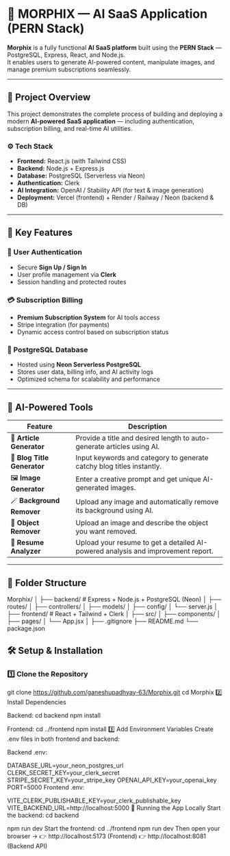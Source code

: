 # 🤖 MORPHIX — AI SaaS Application (PERN Stack)

**Morphix** is a fully functional **AI SaaS platform** built using the **PERN Stack** — PostgreSQL, Express, React, and Node.js.  
It enables users to generate AI-powered content, manipulate images, and manage premium subscriptions seamlessly.

---

## 🧠 Project Overview

This project demonstrates the complete process of building and deploying a modern **AI-powered SaaS application** — including authentication, subscription billing, and real-time AI utilities.

### ⚙️ Tech Stack
- **Frontend:** React.js (with Tailwind CSS)
- **Backend:** Node.js + Express.js
- **Database:** PostgreSQL (Serverless via Neon)
- **Authentication:** Clerk
- **AI Integration:** OpenAI / Stability API (for text & image generation)
- **Deployment:** Vercel (frontend) + Render / Railway / Neon (backend & DB)

---

## 🚀 Key Features

### 🔐 User Authentication
- Secure **Sign Up / Sign In**
- User profile management via **Clerk**
- Session handling and protected routes

### 💳 Subscription Billing
- **Premium Subscription System** for AI tools access
- Stripe integration (for payments)
- Dynamic access control based on subscription status

### 🧮 PostgreSQL Database
- Hosted using **Neon Serverless PostgreSQL**
- Stores user data, billing info, and AI activity logs
- Optimized schema for scalability and performance

---

## 🧠 AI-Powered Tools

| Feature | Description |
|----------|--------------|
| 📝 **Article Generator** | Provide a title and desired length to auto-generate articles using AI. |
| 📰 **Blog Title Generator** | Input keywords and category to generate catchy blog titles instantly. |
| 🖼️ **Image Generator** | Enter a creative prompt and get unique AI-generated images. |
| 🪄 **Background Remover** | Upload any image and automatically remove its background using AI. |
| 🧽 **Object Remover** | Upload an image and describe the object you want removed. |
| 📄 **Resume Analyzer** | Upload your resume to get a detailed AI-powered analysis and improvement report. |

---

## 🧩 Folder Structure

Morphix/
│
├── backend/ # Express + Node.js + PostgreSQL (Neon)
│ ├── routes/
│ ├── controllers/
│ ├── models/
│ ├── config/
│ └── server.js
│
├── frontend/ # React + Tailwind + Clerk
│ ├── src/
│ ├── components/
│ ├── pages/
│ └── App.jsx
│
├── .gitignore
├── README.md
└── package.json


## 🛠️ Setup & Installation

### 1️⃣ Clone the Repository
git clone https://github.com/ganeshupadhyay-63/Morphix.git
cd Morphix
2️⃣ Install Dependencies

Backend:
cd backend
npm install

Frontend:
cd ../frontend
npm install
3️⃣ Add Environment Variables
Create .env files in both frontend and backend:

Backend .env:


DATABASE_URL=your_neon_postgres_url
CLERK_SECRET_KEY=your_clerk_secret
STRIPE_SECRET_KEY=your_stripe_key
OPENAI_API_KEY=your_openai_key
PORT=5000
Frontend .env:

VITE_CLERK_PUBLISHABLE_KEY=your_clerk_publishable_key
VITE_BACKEND_URL=http://localhost:5000
🧪 Running the App Locally
Start the backend:
cd backend

npm run dev
Start the frontend:
cd ../frontend
npm run dev
Then open your browser →
👉 http://localhost:5173 (Frontend)
👉 http://localhost:8081 (Backend API)
